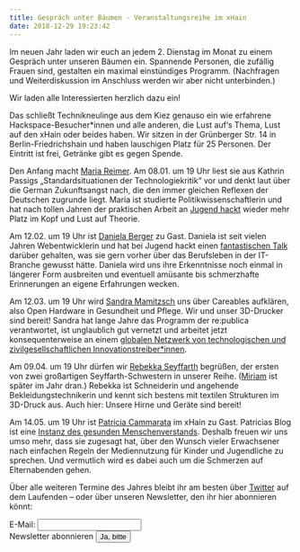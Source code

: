 ```yaml
---
title: Gespräch unter Bäumen - Veranstaltungsreihe im xHain
date: 2018-12-29 19:23:42
---
```


Im neuen Jahr laden wir euch an jedem 2. Dienstag im Monat zu einem Gespräch unter unseren Bäumen ein. Spannende Personen, die zufällig Frauen sind, gestalten ein maximal einstündiges Programm. (Nachfragen und Weiterdiskussion im Anschluss werden wir aber nicht unterbinden.) 

Wir laden alle Interessierten herzlich dazu ein! 

<!-- more -->

Das schließt Technikneulinge aus dem Kiez genauso ein wie erfahrene Hackspace-Besucher*innen und alle anderen, die Lust auf‘s Thema, Lust auf den xHain oder beides haben. Wir sitzen in der Grünberger Str. 14 in Berlin-Friedrichshain und haben lauschigen Platz für 25 Personen. Der Eintritt ist frei, Getränke gibt es gegen Spende. 

Den Anfang macht [Maria Reimer](https://twitter.com/malienamadrina). Am 08.01. um 19 Uhr liest sie aus Kathrin Passigs „Standardsituationen der Technologiekritik“ vor und denkt laut über die German Zukunftsangst nach, die den immer gleichen Reflexen der Deutschen zugrunde liegt. Maria ist studierte Politikwissenschaftlerin und hat nach tollen Jahren der praktischen Arbeit an [Jugend hackt](https://www.jugendhackt.org) wieder mehr Platz im Kopf und Lust auf Theorie.

Am 12.02. um 19 Uhr ist [Daniela Berger](https://twitter.com/DanielaKayB) zu Gast. Daniela ist seit vielen Jahren Webentwicklerin und hat bei Jugend hackt einen [fantastischen Talk ](https://media.ccc.de/v/jh-berlin-2018-14-lightning_talk_was_ich_mir_gewuenscht_haette_dass_mir_jemand_uebers_berufsleben_sagt) darüber gehalten, was sie gern vorher über das Berufsleben in der IT-Branche gewusst hätte. Daniela wird uns ihre Erkenntnisse noch einmal in längerer Form ausbreiten und eventuell amüsante bis schmerzhafte Erinnerungen an eigene Erfahrungen wecken.

Am 12.03. um 19 Uhr wird [Sandra Mamitzsch](https://twitter.com/aprica) uns über Careables aufklären, also Open Hardware in Gesundheit und Pflege. Wir und unser 3D-Drucker sind bereit! Sandra hat lange Jahre das Programm der re:publica verantwortet, ist unglaublich gut vernetzt und arbeitet jetzt konsequenterweise an einem [globalen Netzwerk von technologischen und zivilgesellschaftlichen Innovationstreiber*innen](https://www.globalinnovationgathering.org/). 

Am 09.04. um 19 Uhr dürfen wir [Rebekka Seyffarth](https://twitter.com/Kurfuerstin) begrüßen, der ersten von zwei großartigen Seyffarth-Schwestern in unserer Reihe. ([Miriam](https://twitter.com/_noujoum) ist später im Jahr dran.) Rebekka ist Schneiderin und angehende Bekleidungstechnikerin und kennt sich bestens mit textilen Strukturen im 3D-Druck aus. Auch hier: Unsere Hirne und Geräte sind bereit!

Am 14.05. um 19 Uhr ist [Patricia Cammarata](https://twitter.com/@dasnuf) im xHain zu Gast. Patricias Blog ist eine [Instanz des gesunden Menschenverstands](https://www.dasnuf.de). Deshalb freuen wir uns umso mehr, dass sie zugesagt hat, über den Wunsch vieler Erwachsener nach einfachen Regeln der Mediennutzung für Kinder und Jugendliche zu sprechen. Und vermutlich wird es dabei auch um die Schmerzen auf Elternabenden gehen.

Über alle weiteren Termine des Jahres bleibt ihr am besten über [Twitter](https://twitter.com/xHain_hackspace) auf dem Laufenden – oder über unseren Newsletter, den ihr hier abonnieren könnt: 

<form action="https://formspree.io/xhain_hack_makespace@posteo.de"
      method="POST">
    <label for="email">E-Mail:
    	<input type="email" name="_replyto" title="E-Mail" required>
    </label><br>
    <label>Newsletter abonnieren
    	<input type="submit" value="Ja, bitte">
	</label><br>
</form>
